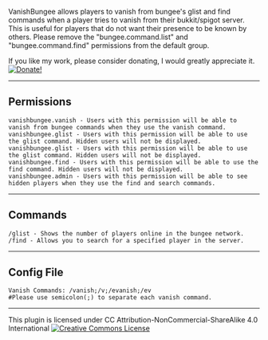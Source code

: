 VanishBungee allows players to vanish from bungee's glist and find commands when a player tries to vanish from their bukkit/spigot server. This is useful for players that do not want their presence to be known by others. Please remove the "bungee.command.list" and "bungee.command.find" permissions from the default group.

If you like my work, please consider donating, I would greatly appreciate it. [![Donate!](https://www.paypalobjects.com/en_US/i/btn/btn_donate_LG.gif)](https://www.paypal.com/cgi-bin/webscr?cmd=_donations&business=vik1395lp@gmail.com&lc=US&item_name=Spigot%20Plugins&item_number=LegitPlay.net%20Plugin%20Dev&no_note=0&currency_code=USD&bn=PP-DonationsBF:btn_donateCC_LG.gif:NonHostedGuest)

-----------
Permissions
-----------

    vanishbungee.vanish - Users with this permission will be able to vanish from bungee commands when they use the vanish command.
    vanishbungee.glist - Users with this permission will be able to use the glist command. Hidden users will not be displayed.
    vanishbungee.glist - Users with this permission will be able to use the glist command. Hidden users will not be displayed.
    vanishbungee.find - Users with this permission will be able to use the find command. Hidden users will not be displayed.
    vanishbungee.admin - Users with this permission will be able to see hidden players when they use the find and search commands.

-----------


Commands
-----------

    /glist - Shows the number of players online in the bungee network.
    /find - Allows you to search for a specified player in the server.

-----------


Config File
-----------

    Vanish Commands: /vanish;/v;/evanish;/ev
    #Please use semicolon(;) to separate each vanish command.

-----------


This plugin is licensed under CC Attribution-NonCommercial-ShareAlike 4.0 International
[![Creative Commons License](http://i.creativecommons.org/l/by-nc-nd/3.0/88x31.png)](http://creativecommons.org/licenses/by-nc-sa/4.0/deed.en_US)
